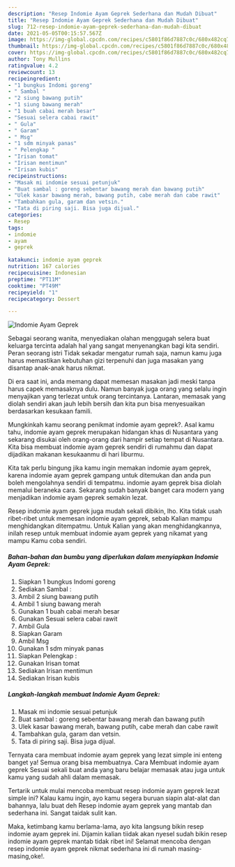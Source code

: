 ```yaml
---
description: "Resep Indomie Ayam Geprek Sederhana dan Mudah Dibuat"
title: "Resep Indomie Ayam Geprek Sederhana dan Mudah Dibuat"
slug: 712-resep-indomie-ayam-geprek-sederhana-dan-mudah-dibuat
date: 2021-05-05T00:15:57.567Z
image: https://img-global.cpcdn.com/recipes/c5801f86d7887c0c/680x482cq70/indomie-ayam-geprek-foto-resep-utama.jpg
thumbnail: https://img-global.cpcdn.com/recipes/c5801f86d7887c0c/680x482cq70/indomie-ayam-geprek-foto-resep-utama.jpg
cover: https://img-global.cpcdn.com/recipes/c5801f86d7887c0c/680x482cq70/indomie-ayam-geprek-foto-resep-utama.jpg
author: Tony Mullins
ratingvalue: 4.2
reviewcount: 13
recipeingredient:
- "1 bungkus Indomi goreng"
- " Sambal "
- "2 siung bawang putih"
- "1 siung bawang merah"
- "1 buah cabai merah besar"
- "Sesuai selera cabai rawit"
- " Gula"
- " Garam"
- " Msg"
- "1 sdm minyak panas"
- " Pelengkap "
- "Irisan tomat"
- "Irisan mentimun"
- "Irisan kubis"
recipeinstructions:
- "Masak mi indomie sesuai petunjuk"
- "Buat sambal : goreng sebentar bawang merah dan bawang putih"
- "Ulek kasar bawang merah, bawang putih, cabe merah dan cabe rawit"
- "Tambahkan gula, garam dan vetsin."
- "Tata di piring saji. Bisa juga dijual."
categories:
- Resep
tags:
- indomie
- ayam
- geprek

katakunci: indomie ayam geprek 
nutrition: 167 calories
recipecuisine: Indonesian
preptime: "PT11M"
cooktime: "PT49M"
recipeyield: "1"
recipecategory: Dessert

---
```



![Indomie Ayam Geprek](https://img-global.cpcdn.com/recipes/c5801f86d7887c0c/680x482cq70/indomie-ayam-geprek-foto-resep-utama.jpg)

Sebagai seorang wanita, menyediakan olahan menggugah selera buat keluarga tercinta adalah hal yang sangat menyenangkan bagi kita sendiri. Peran seorang istri Tidak sekadar mengatur rumah saja, namun kamu juga harus memastikan kebutuhan gizi terpenuhi dan juga masakan yang disantap anak-anak harus nikmat.

Di era  saat ini, anda memang dapat memesan masakan jadi meski tanpa harus capek memasaknya dulu. Namun banyak juga orang yang selalu ingin menyajikan yang terlezat untuk orang tercintanya. Lantaran, memasak yang diolah sendiri akan jauh lebih bersih dan kita pun bisa menyesuaikan berdasarkan kesukaan famili. 



Mungkinkah kamu seorang penikmat indomie ayam geprek?. Asal kamu tahu, indomie ayam geprek merupakan hidangan khas di Nusantara yang sekarang disukai oleh orang-orang dari hampir setiap tempat di Nusantara. Kita bisa membuat indomie ayam geprek sendiri di rumahmu dan dapat dijadikan makanan kesukaanmu di hari liburmu.

Kita tak perlu bingung jika kamu ingin memakan indomie ayam geprek, karena indomie ayam geprek gampang untuk ditemukan dan anda pun boleh mengolahnya sendiri di tempatmu. indomie ayam geprek bisa diolah memalui beraneka cara. Sekarang sudah banyak banget cara modern yang menjadikan indomie ayam geprek semakin lezat.

Resep indomie ayam geprek juga mudah sekali dibikin, lho. Kita tidak usah ribet-ribet untuk memesan indomie ayam geprek, sebab Kalian mampu menghidangkan ditempatmu. Untuk Kalian yang akan menghidangkannya, inilah resep untuk membuat indomie ayam geprek yang nikamat yang mampu Kamu coba sendiri.

<!--inarticleads1-->

##### Bahan-bahan dan bumbu yang diperlukan dalam menyiapkan Indomie Ayam Geprek:

1. Siapkan 1 bungkus Indomi goreng
1. Sediakan  Sambal :
1. Ambil 2 siung bawang putih
1. Ambil 1 siung bawang merah
1. Gunakan 1 buah cabai merah besar
1. Gunakan Sesuai selera cabai rawit
1. Ambil  Gula
1. Siapkan  Garam
1. Ambil  Msg
1. Gunakan 1 sdm minyak panas
1. Siapkan  Pelengkap :
1. Gunakan Irisan tomat
1. Sediakan Irisan mentimun
1. Sediakan Irisan kubis




<!--inarticleads2-->

##### Langkah-langkah membuat Indomie Ayam Geprek:

1. Masak mi indomie sesuai petunjuk
1. Buat sambal : goreng sebentar bawang merah dan bawang putih
1. Ulek kasar bawang merah, bawang putih, cabe merah dan cabe rawit
1. Tambahkan gula, garam dan vetsin.
1. Tata di piring saji. Bisa juga dijual.




Ternyata cara membuat indomie ayam geprek yang lezat simple ini enteng banget ya! Semua orang bisa membuatnya. Cara Membuat indomie ayam geprek Sesuai sekali buat anda yang baru belajar memasak atau juga untuk kamu yang sudah ahli dalam memasak.

Tertarik untuk mulai mencoba membuat resep indomie ayam geprek lezat simple ini? Kalau kamu ingin, ayo kamu segera buruan siapin alat-alat dan bahannya, lalu buat deh Resep indomie ayam geprek yang mantab dan sederhana ini. Sangat taidak sulit kan. 

Maka, ketimbang kamu berlama-lama, ayo kita langsung bikin resep indomie ayam geprek ini. Dijamin kalian tiidak akan nyesel sudah bikin resep indomie ayam geprek mantab tidak ribet ini! Selamat mencoba dengan resep indomie ayam geprek nikmat sederhana ini di rumah masing-masing,oke!.

